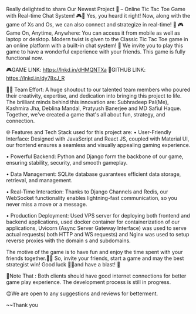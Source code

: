 Really delighted to share Our Newest Project 🎉 – Online Tic Tac Toe Game with Real-time Chat System! 🎮💬 Yes, you heard it right! Now, along with the game of Xs and Os, we can also connect and strategize in real-time! 🌟
🎮Game On, Anytime, Anywhere: You can access it from mobile as well as laptop or desktop. Modern twist is given to the Classic Tic Tac Toe game in an online platform with a built-in chat system! 💬
We invite you to play this game to have a wonderful experience with your friends. This game is fully functional now.

🎮GAME LINK: https://lnkd.in/dHMQNTXa
🔗GITHUB LINK: https://lnkd.in/dy78xJ_R

🙌🏼 Team Effort: A huge shoutout to our talented team members who poured their creativity, expertise, and dedication into bringing this project to life. The brilliant minds behind this innovation are: Subhradeep Pal(Me), Kashmira Jha, Deblina Mandal, Pratyush Banerjee and MD Safiul Haque. Together, we've created a game that's all about fun, strategy, and connection.

🌐 Features and Tech Stack used for this project are:
• User-Friendly Interface: Designed with JavaScript and React JS, coupled with Material UI, our frontend ensures a seamless and visually appealing gaming experience.

• Powerful Backend: Python and Django form the backbone of our game, ensuring stability, security, and smooth gameplay.

• Data Management: SQLite database guarantees efficient data storage, retrieval, and management.

• Real-Time Interaction: Thanks to Django Channels and Redis, our WebSocket functionality enables lightning-fast communication, so you never miss a move or a message.

• Production Deployment: Used VPS server for deploying both frontend and backend applications, used docker container for containerization of our applications, Uvicorn (Async Server Gateway Interface) was used to serve actual requests( both HTTP and WS requests) and Nginx was used to setup reverse proxies with the domain s and subdomains.

The motive of the game is to have fun and enjoy the time spent with your friends together.🤟🏼 So, invite your friends, start a game and may the best strategist win! Good luck 👍🏼and have a blast! 🥳

📝Note That : Both clients should have good internet connections for better game play experience. The development process is still in progress.

😊We are open to any suggestions and reviews for betterment.

~~Thank you
